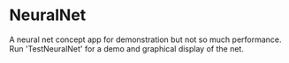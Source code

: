 # NeuralNet
A neural net concept app for demonstration but not so much performance. Run 'TestNeuralNet' for a demo and graphical display of the net. 
